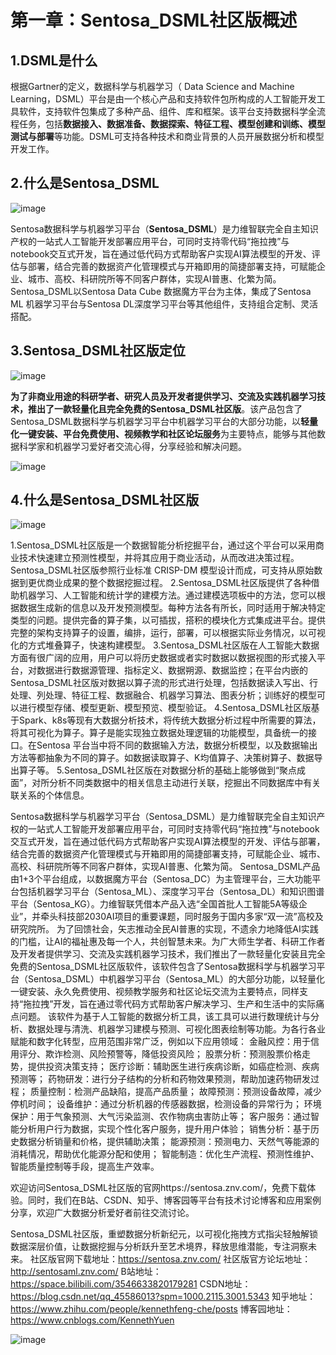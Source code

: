 # 第一章：Sentosa_DSML社区版概述

## 1.DSML是什么

根据Gartner的定义，数据科学与机器学习（ Data Science and Machine Learning，DSML）平台是由一个核心产品和支持软件包所构成的人工智能开发工具软件，支持软件包集成了多种产品、组件、库和框架。该平台支持数据科学全流程任务，包括**数据接入、数据准备、数据探索、特征工程、模型创建和训练、模型测试与部署**等功能。DSML可支持各种技术和商业背景的人员开展数据分析和模型开发工作。

## 2.什么是Sentosa_DSML

![image](https://github.com/user-attachments/assets/dab629f7-58bc-48cf-9769-a53198a11fd7)



Sentosa数据科学与机器学习平台（**Sentosa_DSML**）是力维智联完全自主知识产权的一站式人工智能开发部署应用平台，可同时支持零代码“拖拉拽”与notebook交互式开发，旨在通过低代码方式帮助客户实现AI算法模型的开发、评估与部署，结合完善的数据资产化管理模式与开箱即用的简捷部署支持，可赋能企业、城市、高校、科研院所等不同客户群体，实现AI普惠、化繁为简。Sentosa_DSML以Sentosa Data Cube 数据魔方平台为主体，集成了Sentosa ML 机器学习平台与Sentosa DL深度学习平台等其他组件，支持组合定制、灵活搭配。

## 3.Sentosa_DSML社区版定位

![image](https://github.com/user-attachments/assets/0ddf2aac-c2c5-4f8a-80ce-0233159c93d0)



**为了非商业用途的科研学者、研究人员及开发者提供学习、交流及实践机器学习技术，推出了一款轻量化且完全免费的Sentosa_DSML社区版**。该产品包含了Sentosa_DSML数据科学与机器学习平台中机器学习平台的大部分功能，以**轻量化一键安装、平台免费使用、视频教学和社区论坛服务**为主要特点，能够与其他数据科学家和机器学习爱好者交流心得，分享经验和解决问题。

![image](https://github.com/user-attachments/assets/d39ba3cf-8c09-4700-b9f8-d1af6ad718d5)


## 4.什么是Sentosa_DSML社区版
![image](https://github.com/user-attachments/assets/d5a99cfb-f344-4a6a-a654-cf9d1aeadcc7)

1.Sentosa_DSML社区版是一个数据智能分析挖掘平台，通过这个平台可以采用商业技术快速建立预测性模型，并将其应用于商业活动，从而改进决策过程。Sentosa_DSML社区版参照行业标准 CRISP-DM 模型设计而成，可支持从原始数据到更优商业成果的整个数据挖掘过程。
2.Sentosa_DSML社区版提供了各种借助机器学习、人工智能和统计学的建模方法。通过建模选项板中的方法，您可以根据数据生成新的信息以及开发预测模型。每种方法各有所长，同时适用于解决特定类型的问题。提供完备的算子集，以可插拔，搭积的模块化方式集成进平台。提供完整的架构支持算子的设置，编排，运行，部署，可以根据实际业务情况，以可视化的方式堆叠算子，快速构建模型。
3.Sentosa_DSML社区版在人工智能大数据方面有很广阔的应用，用户可以将历史数据或者实时数据以数据视图的形式接入平台，对数据进行数据源管理、指标定义、数据朔源、数据监控；在平台内嵌的Sentosa_DSML社区版对数据以算子流的形式进行处理，包括数据读入写出、行处理、列处理、特征工程、数据融合、机器学习算法、图表分析；训练好的模型可以进行模型存储、模型更新、模型预览、模型验证。
4.Sentosa_DSML社区版基于Spark、k8s等现有大数据分析技术，将传统大数据分析过程中所需要的算法，将其可视化为算子。算子是能实现独立数据处理逻辑的功能模型，具备统一的接口。在Sentosa 平台当中将不同的数据输入方法，数据分析模型，以及数据输出方法等都抽象为不同的算子。如数据读取算子、K均值算子、决策树算子、数据导出算子等。
5.Sentosa_DSML社区版在对数据分析的基础上能够做到“聚点成面”，对所分析不同类数据中的相关信息主动进行关联，挖掘出不同数据库中有关联关系的个体信息。

Sentosa数据科学与机器学习平台（Sentosa_DSML）是力维智联完全自主知识产权的一站式人工智能开发部署应用平台，可同时支持零代码“拖拉拽”与notebook交互式开发，旨在通过低代码方式帮助客户实现AI算法模型的开发、评估与部署，结合完善的数据资产化管理模式与开箱即用的简捷部署支持，可赋能企业、城市、高校、科研院所等不同客户群体，实现AI普惠、化繁为简。
Sentosa_DSML产品由1+3个平台组成，以数据魔方平台（Sentosa_DC）为主管理平台，三大功能平台包括机器学习平台（Sentosa_ML）、深度学习平台（Sentosa_DL）和知识图谱平台（Sentosa_KG）。力维智联凭借本产品入选“全国首批人工智能5A等级企业”，并牵头科技部2030AI项目的重要课题，同时服务于国内多家“双一流”高校及研究院所。
为了回馈社会，矢志推动全民AI普惠的实现，不遗余力地降低AI实践的门槛，让AI的福祉惠及每一个人，共创智慧未来。为广大师生学者、科研工作者及开发者提供学习、交流及实践机器学习技术，我们推出了一款轻量化安装且完全免费的Sentosa_DSML社区版软件，该软件包含了Sentosa数据科学与机器学习平台（Sentosa_DSML）中机器学习平台（Sentosa_ML）的大部分功能，以轻量化一键安装、永久免费使用、视频教学服务和社区论坛交流为主要特点，同样支持“拖拉拽”开发，旨在通过零代码方式帮助客户解决学习、生产和生活中的实际痛点问题。
该软件为基于人工智能的数据分析工具，该工具可以进行数理统计与分析、数据处理与清洗、机器学习建模与预测、可视化图表绘制等功能。为各行各业赋能和数字化转型，应用范围非常广泛，例如以下应用领域：
金融风控：用于信用评分、欺诈检测、风险预警等，降低投资风险；
股票分析：预测股票价格走势，提供投资决策支持；
医疗诊断：辅助医生进行疾病诊断，如癌症检测、疾病预测等；
药物研发：进行分子结构的分析和药物效果预测，帮助加速药物研发过程；
质量控制：检测产品缺陷，提高产品质量；
故障预测：预测设备故障，减少停机时间；
设备维护：通过分析机器的传感器数据，检测设备的异常行为；
环境保护：用于气象预测、大气污染监测、农作物病虫害防止等；
客户服务：通过智能分析用户行为数据，实现个性化客户服务，提升用户体验；
销售分析：基于历史数据分析销量和价格，提供辅助决策；
能源预测：预测电力、天然气等能源的消耗情况，帮助优化能源分配和使用；
智能制造：优化生产流程、预测性维护、智能质量控制等手段，提高生产效率。

欢迎访问Sentosa_DSML社区版的官网https://sentosa.znv.com/，免费下载体验。同时，我们在B站、CSDN、知乎、博客园等平台有技术讨论博客和应用案例分享，欢迎广大数据分析爱好者前往交流讨论。

Sentosa_DSML社区版，重塑数据分析新纪元，以可视化拖拽方式指尖轻触解锁数据深层价值，让数据挖掘与分析跃升至艺术境界，释放思维潜能，专注洞察未来。
社区版官网下载地址：https://sentosa.znv.com/
社区版官方论坛地址：http://sentosaml.znv.com/
B站地址：https://space.bilibili.com/3546633820179281
CSDN地址：https://blog.csdn.net/qq_45586013?spm=1000.2115.3001.5343
知乎地址：https://www.zhihu.com/people/kennethfeng-che/posts
博客园地址：https://www.cnblogs.com/KennethYuen

![image](https://github.com/user-attachments/assets/07f13f28-183e-4042-be34-9a5cb9d2e84b)


